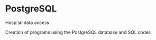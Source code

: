 # PostgreSQL
Hospital data access

Creation of programs using the PostgreSQL database and SQL codes
